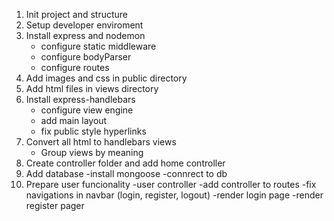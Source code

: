 1. Init project and structure
2. Setup developer enviroment
3. Install express and nodemon
   - configure static middleware
   - configure bodyParser
   - configure routes
4. Add images and css in public directory
5. Add html files in views directory
6. Install express-handlebars
   - configure view engine
   - add main layout
   - fix public style hyperlinks
7. Convert all html to handlebars views
   - Group views by meaning
8. Create controller folder and add home controller
9. Add database
   -install mongoose
   -connrect to db
10. Prepare user funcionality
    -user controller
    -add controller to routes
    -fix navigations in navbar (login, register, logout)
    -render login page
    -render register pager

